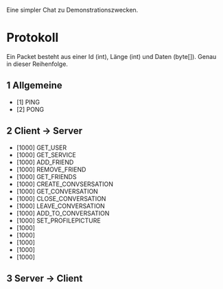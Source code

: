 Eine simpler Chat zu Demonstrationszwecken.


# Protokoll

Ein Packet besteht aus einer Id (int), Länge (int) und Daten (byte[]). Genau in dieser Reihenfolge.

## 1 Allgemeine

* [1] PING
* [2] PONG

## 2 Client -> Server

* [1000] GET_USER
* [1000] GET_SERVICE
* [1000] ADD_FRIEND
* [1000] REMOVE_FRIEND
* [1000] GET_FRIENDS
* [1000] CREATE_CONVSERSATION
* [1000] GET_CONVERSATION
* [1000] CLOSE_CONVERSATION
* [1000] LEAVE_CONVERSATION
* [1000] ADD\_TO\_CONVERSATION
* [1000] SET_PROFILEPICTURE
* [1000] 
* [1000] 
* [1000] 
* [1000] 
* [1000] 

## 3 Server -> Client 


